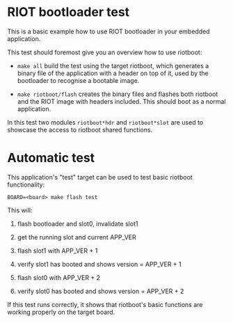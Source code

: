 RIOT bootloader test
====================

This is a basic example how to use RIOT bootloader in your embedded
application.

This test should foremost give you an overview how to use riotboot:

  - `make all` build the test using the target riotboot, which generates
  a binary file of the application with a header on top of it, used by
  the bootloader to recognise a bootable image.

  - `make riotboot/flash` creates the binary files and flashes both
  riotboot and the RIOT image with headers included. This should boot
  as a normal application.

In this test two modules `riotboot*hdr` and `riotboot*slot` are used to showcase
the access to riotboot shared functions.

Automatic test
==============

This application's "test" target can be used to test basic riotboot
functionality:

    BOARD=<board> make flash test

This will:

1. flash bootloader and slot0, invalidate slot1
2. get the running slot and current APP_VER

3. flash slot1 with APP_VER + 1
4. verify slot1 has booted and shows version = APP_VER + 1

5. flash slot0 with APP_VER + 2
4. verify slot0 has booted and shows version = APP_VER + 2

If this test runs correctly, it shows that riotboot's basic functions are
working properly on the target board.
